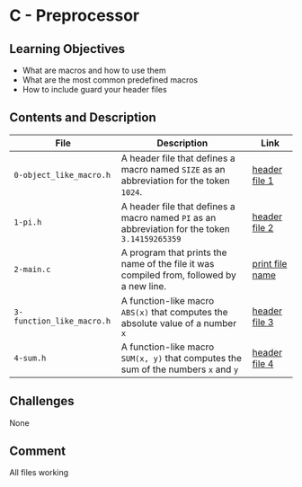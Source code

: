 # C - Preprocessor

## Learning Objectives
- What are macros and how to use them
- What are the most common predefined macros
- How to include guard your header files
## Contents and Description
| File                      | Description                                                                                    | Link                                                                                                                         |
|---------------------------|------------------------------------------------------------------------------------------------|------------------------------------------------------------------------------------------------------------------------------|
| `0-object_like_macro.h`   | A header file that defines a macro named `SIZE` as an abbreviation for the token `1024`.       | [header file 1](https://github.com/araromi2/alx-low_level_programming/blob/master/0x0D-preprocessor/0-object_like_macro.h)   |
| `1-pi.h`                  | A header file that defines a macro named `PI` as an abbreviation for the token `3.14159265359` | [header file 2](https://github.com/araromi2/alx-low_level_programming/blob/master/0x0D-preprocessor/1-pi.h)                  |
| `2-main.c`                | A program that prints the name of the file it was compiled from, followed by a new line.       | [print file name](https://github.com/araromi2/alx-low_level_programming/blob/master/0x0D-preprocessor/2-main.c)              |
| `3-function_like_macro.h` | A function-like macro `ABS(x)` that computes the absolute value of a number `x`                | [header file 3](https://github.com/araromi2/alx-low_level_programming/blob/master/0x0D-preprocessor/3-function_like_macro.h) |
| `4-sum.h`                 | A function-like macro `SUM(x, y)` that computes the sum of the numbers `x` and `y`             | [header file 4](https://github.com/araromi2/alx-low_level_programming/blob/master/0x0D-preprocessor/4-sum.h)                 |
## Challenges
None
## Comment
All files working
